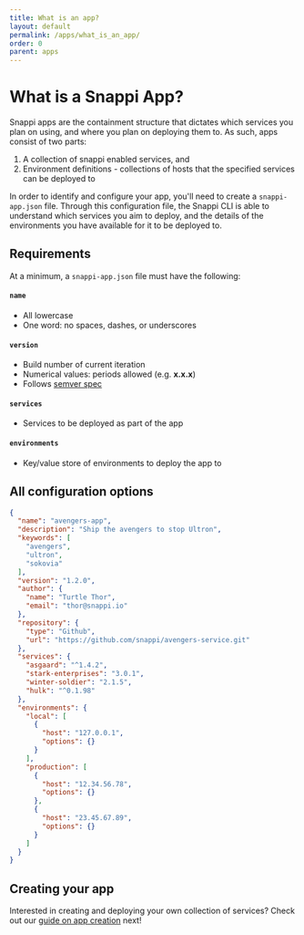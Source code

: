 ```yaml
---
title: What is an app?
layout: default
permalink: /apps/what_is_an_app/
order: 0
parent: apps
---
```


# What is a Snappi App?
Snappi apps are the containment structure that dictates which services you plan on using, and where you plan on 
deploying them to. As such, apps consist of two parts:

1. A collection of snappi enabled services, and
2. Environment definitions - collections of hosts that the specified services can be deployed to

In order to identify and configure your app, you'll need to create a `snappi-app.json` file. Through this configuration 
file, the Snappi CLI is able to understand which services you aim to deploy, and the details of the environments you 
have available for it to be deployed to. 

## Requirements
At a minimum, a `snappi-app.json` file must have the following:

#### `name`
* All lowercase
* One word: no spaces, dashes, or underscores

#### `version`
* Build number of current iteration
* Numerical values: periods allowed (e.g. **x.x.x**)
* Follows [semver spec](https://docs.npmjs.com/getting-started/semantic-versioning)

#### `services`
* Services to be deployed as part of the app

#### `environments`
* Key/value store of environments to deploy the app to

## All configuration options

```json
{
  "name": "avengers-app",
  "description": "Ship the avengers to stop Ultron",
  "keywords": [
    "avengers",
    "ultron",
    "sokovia"
  ],
  "version": "1.2.0",
  "author": {
    "name": "Turtle Thor",
    "email": "thor@snappi.io"
  },
  "repository": {
    "type": "Github",
    "url": "https://github.com/snappi/avengers-service.git"
  },
  "services": {
    "asgaard": "^1.4.2",
    "stark-enterprises": "3.0.1",
    "winter-soldier": "2.1.5",
    "hulk": "^0.1.98"
  },
  "environments": {
    "local": [
      {
        "host": "127.0.0.1",
        "options": {}
      }
    ],
    "production": [
      {
        "host": "12.34.56.78",
        "options": {}
      },
      {
        "host": "23.45.67.89",
        "options": {}
      }
    ]
  }
}
```

## Creating your app
Interested in creating and deploying your own collection of services? Check out our [guide on app creation](/apps/creating) 
next!